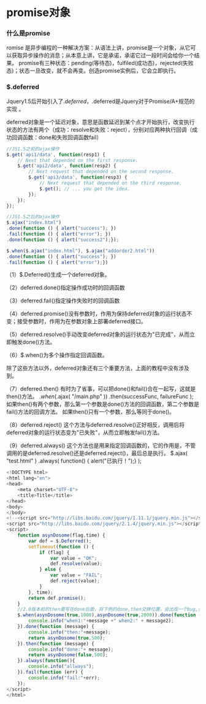 # promise对象

### 什么是promise
romise 是异步编程的一种解决方案：从语法上讲，promise是一个对象，从它可以获取异步操作的消息；从本意上讲，它是承诺，承诺它过一段时间会给你一个结果。
promise有三种状态：pending(等待态)，fulfiled(成功态)，rejected(失败态)；状态一旦改变，就不会再变。创造promise实例后，它会立即执行。


### $.deferred
Jquery1.5后开始引入了$.deferred，$.deferred是Jquery对于Promise/A+规范的实现 。

deferred对象是一个延迟对象，意思是函数延迟到某个点才开始执行，改变执行状态的方法有两个（成功：resolve和失败：reject），分别对应两种执行回调（成功回调函数：done和失败回调函数fail）

```javascript
//JS1.5之前的ajax操作
$.get('api1/data', function(resp1) {
    // Next that depended on the first response.
    $.get('api2/data', function(resp2) {
        // Next request that depended on the second response.
        $.get('api3/data', function(resp3) {
            // Next request that depended on the third response.
            $.get(); // ... you get the idea.
        });
    });
});

//JS1.5之后的ajax操作
$.ajax("index.html")
.done(function () { alert("success"); })
.fail(function () { alert("error"); })
.done(function () { alert("success2");});

$.when($.ajax("index.html"), $.ajax("addorder2.html"))
.done(function () { alert("success"); })
.fail(function () { alert("error");})
```

（1）$.Deferred()生成一个deferred对象。

（2）deferred.done()指定操作成功时的回调函数

（3）deferred.fail()指定操作失败时的回调函数

（4）deferred.promise()没有参数时，作用为保持deferred对象的运行状态不变；接受参数时，作用为在参数对象上部署deferred接口。

（5）deferred.resolve()手动改变deferred对象的运行状态为"已完成"，从而立即触发done()方法。

（6）$.when()为多个操作指定回调函数。

除了这些方法以外，deferred对象还有三个重要方法，上面的教程中没有涉及到。

（7）deferred.then()
有时为了省事，可以把done()和fail()合在一起写，这就是then()方法。
$.when($.ajax( "/main.php" ))
.then(successFunc, failureFunc );
如果then()有两个参数，那么第一个参数是done()方法的回调函数，第二个参数是fail()方法的回调方法。
如果then()只有一个参数，那么等同于done()。

（8）deferred.reject()
这个方法与deferred.resolve()正好相反，调用后将deferred对象的运行状态变为"已失败"，从而立即触发fail()方法。

（9）deferred.always()
这个方法也是用来指定回调函数的，它的作用是，不管调用的是deferred.resolve()还是deferred.reject()，最后总是执行。
$.ajax( "test.html" )
.always( function() { alert("已执行！");} );

```javascript
<!DOCTYPE html>
<html lang="en">
<head>
    <meta charset="UTF-8">
    <title>Title</title>
</head>
<body>
</body>
<!--<script src="http://libs.baidu.com/jquery/1.11.1/jquery.min.js"></script>-->
<script src="http://libs.baidu.com/jquery/2.1.4/jquery.min.js"></script>
<script>
    function asynDosome(flag,time) {
        var def = $.Deferred();
        setTimeout(function () {
            if (flag) {
                var value = "OK";
                def.resolve(value);
            } else {
                var value = "FAIL";
                def.reject(value);
            }
        }, time);
        return def.promise();
    }
    //2.0版本前的then要写在done后面，将下例的done,then交换位置，会出现一个bug,会无法触发fail操作
    $.when(asynDosome(true,1000),asynDosome(true,2000)).done(function (message,message2) {
        console.info("when1:"+message +" when2:" + message2);
    }).done(function (message) {
        console.info("then:"+message);
        return asynDosome(true,500);
    }).then(function (message) {
        console.info("done:"+ message);
        return asynDosome(false,500);
    }).always(function(){
        console.info("allways");
    }).fail(function (err) {
        console.info("fail:"+err);
    });
</script>
</html>

```

